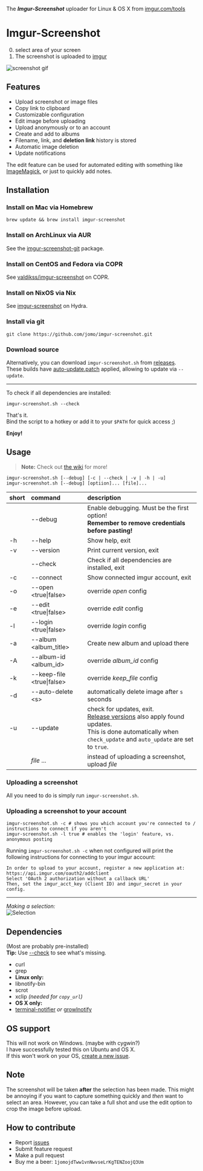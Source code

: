 The _**Imgur-Screenshot**_ uploader for Linux & OS X from [imgur.com/tools](https://imgur.com/tools)<br>

# Imgur-Screenshot

0. select area of your screen
0. The screenshot is uploaded to [imgur](https://imgur.com)

![screenshot gif](https://i.imgur.com/ozAFCyW.gif)


Features
----
* Upload screenshot or image files
* Copy link to clipboard
* Customizable configuration
* Edit image before uploading
* Upload anonymously or to an account
* Create and add to albums
* Filename, link, and **deletion link** history is stored
* Automatic image deletion
* Update notifications

The edit feature can be used for automated editing with something like [ImageMagick](http://www.imagemagick.org/script/index.php), or just to quickly add notes.

Installation
----

### Install on Mac via Homebrew

```shell
brew update && brew install imgur-screenshot
```

### Install on ArchLinux via AUR

See the [imgur-screenshot-git](https://aur.archlinux.org/packages/imgur-screenshot-git/) package.

### Install on CentOS and Fedora via COPR

See [valdikss/imgur-screenshot](https://copr.fedorainfracloud.org/coprs/valdikss/imgur-screenshot/) on COPR.

### Install on NixOS via Nix

See [imgur-screenshot](http://hydra.nixos.org/search?query=imgur-screenshot) on Hydra.

### Install via git

```shell
git clone https://github.com/jomo/imgur-screenshot.git
```

### Download source

Alternatively, you can download `imgur-screenshot.sh` from [releases](https://github.com/jomo/imgur-screenshot/releases).  
These builds have [auto-update.patch](auto-update.patch) applied, allowing to update via `--update`.

---

To check if all dependencies are installed:

```shell
imgur-screenshot.sh --check
```

That's it.  
Bind the script to a hotkey or add it to your `$PATH` for quick access ;)

**Enjoy!**

Usage
----

> **Note:** Check out [the wiki](https://github.com/jomo/imgur-screenshot/wiki) for more!

```shell
imgur-screenshot.sh [--debug] [-c | --check | -v | -h | -u]
imgur-screenshot.sh [--debug] [optiion]... [file]...
```

| short | command                   | description                                                                                                                                                                                                        |
| :---- | :------------------------ | :---------------------------------------------------------------------------------------------------------------                                                                                                   |
|       | --debug                   | Enable debugging. Must be the first option!<br>**Remember to remove credentials before pasting!**                                                                                                                  |
| -h    | --help                    | Show help, exit                                                                                                                                                                                                    |
| -v    | --version                 | Print current version, exit                                                                                                                                                                                        |
|       | --check                   | Check if all dependencies are installed, exit                                                                                                                                                                      |
| -c    | --connect                 | Show connected imgur account, exit                                                                                                                                                                                 |
| -o    | --open <true\|false>      | override *open* config                                                                                                                                                                                             |
| -e    | --edit <true\|false>      | override *edit* config                                                                                                                                                                                             |
| -l    | --login <true\|false>     | override *login* config                                                                                                                                                                                            |
| -a    | --album \<album_title\>   | Create new album and upload there                                                                                                                                                                                  |
| -A    | --album-id \<album_id\>   | override *album_id* config                                                                                                                                                                                         |
| -k    | --keep-file <true\|false> | override *keep_file* config                                                                                                                                                                                        |
| -d    | --auto-delete \<s\>       | automatically delete image after `s` seconds                                                                                                                                                                       |
| -u    | --update                  | check for updates, exit.<br>[Release versions](https://github.com/jomo/imgur-screenshot/releases) also apply found updates.<br>This is done automatically when `check_update` and `auto_update` are set to `true`. |
|       | *file* ...                | instead of uploading a screenshot, upload *file*                                                                                                                                                                   |

### Uploading a screenshot

All you need to do is simply run `imgur-screenshot.sh`.

### Uploading a screenshot to your account

```shell
imgur-screenshot.sh -c # shows you which account you're connected to / instructions to connect if you aren't
imgur-screenshot.sh -l true # enables the 'login' feature, vs. anonymous posting
```

Running ```imgur-screenshot.sh -c``` when not configured will print the following instructions for connecting to your imgur account:
```
In order to upload to your account, register a new application at:
https://api.imgur.com/oauth2/addclient
Select 'OAuth 2 authorization without a callback URL'
Then, set the imgur_acct_key (Client ID) and imgur_secret in your config.
```

---

_Making a selection:_<br>
![Selection](https://i.imgur.com/3G7BmdV.png)<br>


Dependencies
----

(Most are probably pre-installed)<br>
**Tip:** Use [--check](#Installation) to see what's missing.

* curl
* grep
* **Linux only:**
* libnotify-bin
* scrot
* xclip <i>(needed for `copy_url`)</i>
* **OS X only:**
* [terminal-notifier](https://github.com/julienXX/terminal-notifier) *or* [growlnotify](http://growl.info/downloads#generaldownloads)


OS support
----

This will not work on Windows. (maybe with cygwin?)<br>
I have successfully tested this on Ubuntu and OS X.<br>
If this won't work on your OS, [create a new issue](https://github.com/jomo/imgur-screenshot/issues/new?title=add+support+for+_______&body=required+steps+to+make+it+work+on+______:).


Note
----

The screenshot will be taken **after** the selection has been made. This might be annoying if you want to capture something quickly and _then_ want to select an area.
However, you can take a full shot and use the edit option to crop the image before upload.


How to contribute
----

* Report [issues](https://github.com/jomo/imgur-screenshot/issues)
* Submit feature request
* Make a pull request
* Buy me a beer: `1jomojdTww1vnNwvseLrKgTENZoojQ3Um`
